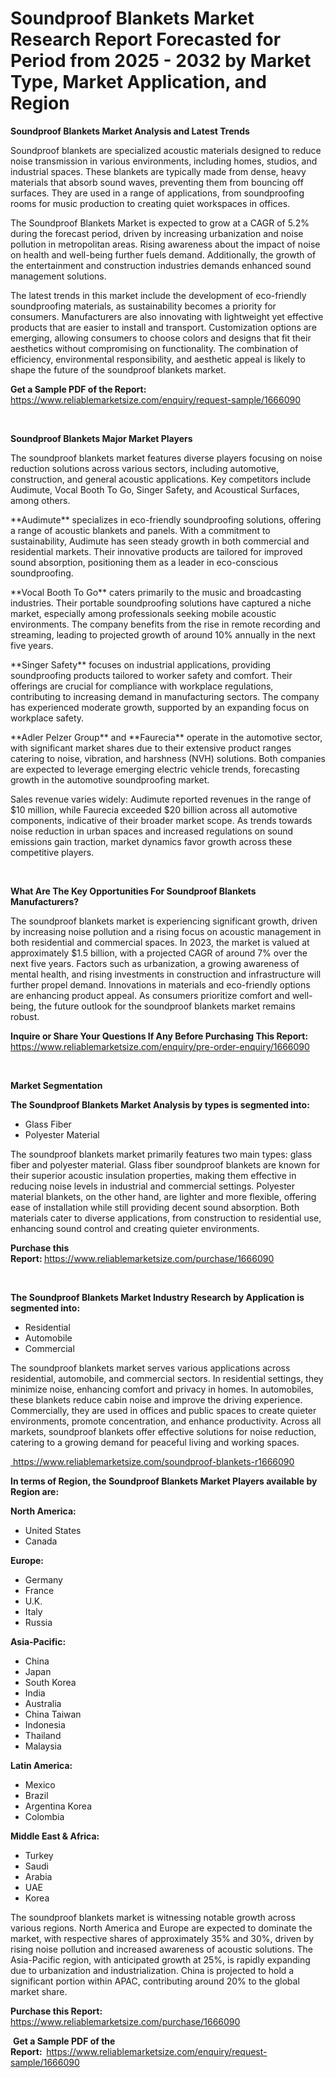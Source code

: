 <p><h1>Soundproof Blankets Market Research Report Forecasted for Period from 2025 -  2032 by Market Type, Market Application, and Region</h1></p><p><strong>Soundproof Blankets Market Analysis and Latest Trends</strong></p>
<p><p>Soundproof blankets are specialized acoustic materials designed to reduce noise transmission in various environments, including homes, studios, and industrial spaces. These blankets are typically made from dense, heavy materials that absorb sound waves, preventing them from bouncing off surfaces. They are used in a range of applications, from soundproofing rooms for music production to creating quiet workspaces in offices.</p><p>The Soundproof Blankets Market is expected to grow at a CAGR of 5.2% during the forecast period, driven by increasing urbanization and noise pollution in metropolitan areas. Rising awareness about the impact of noise on health and well-being further fuels demand. Additionally, the growth of the entertainment and construction industries demands enhanced sound management solutions. </p><p>The latest trends in this market include the development of eco-friendly soundproofing materials, as sustainability becomes a priority for consumers. Manufacturers are also innovating with lightweight yet effective products that are easier to install and transport. Customization options are emerging, allowing consumers to choose colors and designs that fit their aesthetics without compromising on functionality. The combination of efficiency, environmental responsibility, and aesthetic appeal is likely to shape the future of the soundproof blankets market.</p></p>
<p><strong>Get a Sample PDF of the Report:&nbsp;</strong> <a href="https://www.reliablemarketsize.com/enquiry/request-sample/1666090?utm_campaign=2475&utm_medium=2&utm_source=Github&utm_content=ia&utm_term=16042025&utm_id=soundproof-blankets">https://www.reliablemarketsize.com/enquiry/request-sample/1666090</a></p>
<p>&nbsp;</p>
<p><strong>Soundproof Blankets Major Market Players</strong></p>
<p><p>The soundproof blankets market features diverse players focusing on noise reduction solutions across various sectors, including automotive, construction, and general acoustic applications. Key competitors include Audimute, Vocal Booth To Go, Singer Safety, and Acoustical Surfaces, among others.</p><p>**Audimute** specializes in eco-friendly soundproofing solutions, offering a range of acoustic blankets and panels. With a commitment to sustainability, Audimute has seen steady growth in both commercial and residential markets. Their innovative products are tailored for improved sound absorption, positioning them as a leader in eco-conscious soundproofing.</p><p>**Vocal Booth To Go** caters primarily to the music and broadcasting industries. Their portable soundproofing solutions have captured a niche market, especially among professionals seeking mobile acoustic environments. The company benefits from the rise in remote recording and streaming, leading to projected growth of around 10% annually in the next five years.</p><p>**Singer Safety** focuses on industrial applications, providing soundproofing products tailored to worker safety and comfort. Their offerings are crucial for compliance with workplace regulations, contributing to increasing demand in manufacturing sectors. The company has experienced moderate growth, supported by an expanding focus on workplace safety.</p><p>**Adler Pelzer Group** and **Faurecia** operate in the automotive sector, with significant market shares due to their extensive product ranges catering to noise, vibration, and harshness (NVH) solutions. Both companies are expected to leverage emerging electric vehicle trends, forecasting growth in the automotive soundproofing market.</p><p>Sales revenue varies widely: Audimute reported revenues in the range of $10 million, while Faurecia exceeded $20 billion across all automotive components, indicative of their broader market scope. As trends towards noise reduction in urban spaces and increased regulations on sound emissions gain traction, market dynamics favor growth across these competitive players.</p></p>
<p>&nbsp;</p>
<p><strong>What Are The Key Opportunities For Soundproof Blankets Manufacturers?</strong></p>
<p><p>The soundproof blankets market is experiencing significant growth, driven by increasing noise pollution and a rising focus on acoustic management in both residential and commercial spaces. In 2023, the market is valued at approximately $1.5 billion, with a projected CAGR of around 7% over the next five years. Factors such as urbanization, a growing awareness of mental health, and rising investments in construction and infrastructure will further propel demand. Innovations in materials and eco-friendly options are enhancing product appeal. As consumers prioritize comfort and well-being, the future outlook for the soundproof blankets market remains robust.</p></p>
<p><strong>Inquire or Share Your Questions If Any Before Purchasing This Report:</strong> <a href="https://www.reliablemarketsize.com/enquiry/pre-order-enquiry/1666090?utm_campaign=2475&utm_medium=2&utm_source=Github&utm_content=ia&utm_term=16042025&utm_id=soundproof-blankets">https://www.reliablemarketsize.com/enquiry/pre-order-enquiry/1666090</a></p>
<p>&nbsp;</p>
<p><strong>Market Segmentation</strong></p>
<p><strong>The Soundproof Blankets Market Analysis by types is segmented into:</strong></p>
<p><ul><li>Glass Fiber</li><li>Polyester Material</li></ul></p>
<p><p>The soundproof blankets market primarily features two main types: glass fiber and polyester material. Glass fiber soundproof blankets are known for their superior acoustic insulation properties, making them effective in reducing noise levels in industrial and commercial settings. Polyester material blankets, on the other hand, are lighter and more flexible, offering ease of installation while still providing decent sound absorption. Both materials cater to diverse applications, from construction to residential use, enhancing sound control and creating quieter environments.</p></p>
<p><strong>Purchase this Report:&nbsp;</strong><a href="https://www.reliablemarketsize.com/purchase/1666090?utm_campaign=2475&utm_medium=2&utm_source=Github&utm_content=ia&utm_term=16042025&utm_id=soundproof-blankets">https://www.reliablemarketsize.com/purchase/1666090</a></p>
<p>&nbsp;</p>
<p><strong>The Soundproof Blankets Market Industry Research by Application is segmented into:</strong></p>
<p><ul><li>Residential</li><li>Automobile</li><li>Commercial</li></ul></p>
<p><p>The soundproof blankets market serves various applications across residential, automobile, and commercial sectors. In residential settings, they minimize noise, enhancing comfort and privacy in homes. In automobiles, these blankets reduce cabin noise and improve the driving experience. Commercially, they are used in offices and public spaces to create quieter environments, promote concentration, and enhance productivity. Across all markets, soundproof blankets offer effective solutions for noise reduction, catering to a growing demand for peaceful living and working spaces.</p></p>
<p><a href="https://www.reliablemarketsize.com/soundproof-blankets-r1666090?utm_campaign=2475&utm_medium=2&utm_source=Github&utm_content=ia&utm_term=16042025&utm_id=soundproof-blankets">&nbsp;https://www.reliablemarketsize.com/soundproof-blankets-r1666090</a></p>
<p><strong>In terms of Region, the Soundproof Blankets Market Players available by Region are:</strong></p>
<p>
    <p> <strong> North America: </strong>
        <ul>
            <li>United States</li>
            <li>Canada</li>
        </ul>
        </p> 
    <p> <strong> Europe: </strong>
        <ul>
            <li>Germany</li>
            <li>France</li>
            <li>U.K.</li>
            <li>Italy</li>
            <li>Russia</li>
        </ul>
        </p> 
    <p> <strong> Asia-Pacific: </strong>
        <ul>
            <li>China</li>
            <li>Japan</li>
            <li>South Korea</li>
            <li>India</li>
            <li>Australia</li>
            <li>China Taiwan</li>
            <li>Indonesia</li>
            <li>Thailand</li>
            <li>Malaysia</li>
        </ul>
        </p> 
    <p> <strong> Latin America: </strong>
        <ul>
            <li>Mexico</li>
            <li>Brazil</li>
            <li>Argentina Korea</li>
            <li>Colombia</li>
        </ul>
        </p> 
    <p> <strong> Middle East & Africa: </strong>
        <ul>
            <li>Turkey</li>
            <li>Saudi</li>
            <li>Arabia</li>
            <li>UAE</li>
            <li>Korea</li>
        </ul>
    </p>
    </p>
<p><p>The soundproof blankets market is witnessing notable growth across various regions. North America and Europe are expected to dominate the market, with respective shares of approximately 35% and 30%, driven by rising noise pollution and increased awareness of acoustic solutions. The Asia-Pacific region, with anticipated growth at 25%, is rapidly expanding due to urbanization and industrialization. China is projected to hold a significant portion within APAC, contributing around 20% to the global market share.</p></p>
<p><strong>Purchase this Report: </strong><a href="https://www.reliablemarketsize.com/purchase/1666090?utm_campaign=2475&utm_medium=2&utm_source=Github&utm_content=ia&utm_term=16042025&utm_id=soundproof-blankets">https://www.reliablemarketsize.com/purchase/1666090</a></p>
<p>&nbsp;<strong>Get a Sample PDF of the Report:&nbsp;&nbsp;</strong><a href="https://www.reliablemarketsize.com/enquiry/request-sample/1666090?utm_campaign=2475&utm_medium=2&utm_source=Github&utm_content=ia&utm_term=16042025&utm_id=soundproof-blankets">https://www.reliablemarketsize.com/enquiry/request-sample/1666090</a></p>
<p><strong></strong></p>
<p><p></p><p></p><p></p></p>
